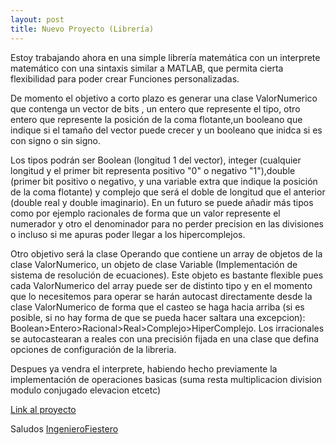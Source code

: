```yaml
---
layout: post
title: Nuevo Proyecto (Librería)
---
```


Estoy trabajando ahora en una simple librería matemática con un interprete matemático con una sintaxis similar a MATLAB, que permita cierta flexibilidad para poder crear Funciones personalizadas.

De momento el objetivo a corto plazo es generar una clase ValorNumerico que contenga un vector de bits , un entero que represente el tipo, otro entero que represente la posición de la coma flotante,un booleano que indique si el tamaño del vector puede crecer y un booleano que inidca si es con signo o sin signo.

Los tipos podrán ser Boolean (longitud 1 del vector), integer (cualquier longitud y el primer bit representa positivo "0" o negativo "1"),double (primer bit positivo o negativo, y una variable extra que indique la posición de la coma flotante) y complejo que será el doble de longitud que el anterior (double real y double imaginario).
En un futuro se puede añadir más tipos como por ejemplo racionales de forma que un valor represente el numerador y otro el denominador para no perder precision en las divisiones o incluso si me apuras poder llegar a los hipercomplejos.

Otro objetivo será la clase Operando que contiene un array de objetos de la clase ValorNumerico, un objeto de clase Variable (Implementación de sistema de resolución de ecuaciones). Este objeto es bastante flexible pues cada ValorNumerico del array puede ser de distinto tipo y en el momento que lo necesitemos para operar se harán autocast directamente desde la clase ValorNumerico de forma que el casteo se haga hacia arriba (si es posible, si no hay forma de que se pueda hacer saltara una excepcion): Boolean>Entero>Racional>Real>Complejo>HiperComplejo. Los irracionales se autocastearan a reales con una precisión fijada en una clase que defina opciones de configuración de la libreria.

Despues ya vendra el interprete, habiendo hecho previamente la implementación de operaciones basicas (suma resta multiplicacion division modulo conjugado elevacion etcetc)

[Link al proyecto](https://github.com/IngenieroFiestero/EngineeringMathTool)

Saludos
[IngenieroFiestero](https://github.com/IngenieroFiestero)
